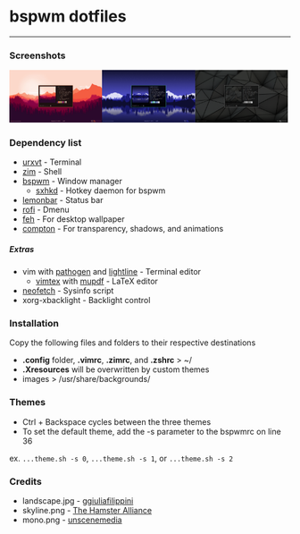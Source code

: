 # bspwm dotfiles
---
### Screenshots
<img src="screenshots/warm.png?raw=true" width="33%"><img src="screenshots/cool.png?raw=true" width="33%"><img src="screenshots/mono.png?raw=true" width="33%">

### Dependency list
- [urxvt](https://wiki.archlinux.org/index.php/rxvt-unicode) - Terminal
- [zim](https://github.com/eriner/zim) - Shell
- [bspwm](https://github.com/baskerville/bspwm) - Window manager
    - [sxhkd](https://github.com/baskerville/sxhkd) - Hotkey daemon for bspwm
- [lemonbar](https://github.com/LemonBoy/bar) - Status bar
- [rofi](https://github.com/DaveDavenport/rofi) - Dmenu
- [feh](https://github.com/derf/feh) - For desktop wallpaper
- [compton](https://github.com/chjj/compton) - For transparency, shadows, and animations

##### Extras
- vim with [pathogen](https://github.com/tpope/vim-pathogen) and [lightline](https://github.com/itchyny/lightline.vim) - Terminal editor
    - [vimtex](https://github.com/lervag/vimtex) with [mupdf](https://mupdf.com/) - LaTeX editor
- [neofetch](https://github.com/dylanaraps/neofetch) - Sysinfo script
- xorg-xbacklight - Backlight control

### Installation
Copy the following files and folders to their respective destinations
- **.config** folder, **.vimrc**, **.zimrc**, and **.zshrc** > ~/
- **.Xresources** will be overwritten by custom themes
- images > /usr/share/backgrounds/

### Themes
- Ctrl + Backspace cycles between the three themes
- To set the default theme, add the -s <number> parameter to the bspwmrc on line 36

ex. `...theme.sh -s 0`, `...theme.sh -s 1`, or `...theme.sh -s 2`

### Credits
- landscape.jpg - [ggiuliafilippini](https://ggiuliafilippini.deviantart.com/art/Flat-Mountains-Landscape-543137208)
- skyline.png - [The Hamster Alliance](http://www.hamsteralliance.com/)
- mono.png - [unscenemedia](http://unscenemedia.deviantart.com/art/Low-Poly-Dual-Screen-Wallpaper-580474565)
